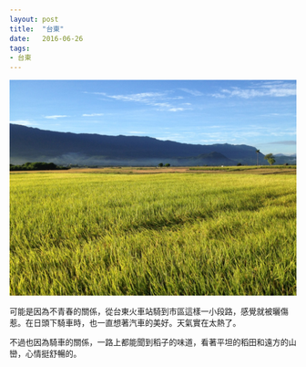 ```yaml
---
layout: post
title:  "台東"
date:   2016-06-26
tags:
- 台東
---
```

![台東](/media/2016-06-26-台東.jpg)

可能是因為不青春的關係，從台東火車站騎到市區這樣一小段路，感覺就被曬傷惹。在日頭下騎車時，也一直想著汽車的美好。天氣實在太熱了。

不過也因為騎車的關係，一路上都能聞到稻子的味道，看著平坦的稻田和遠方的山巒，心情挺舒暢的。